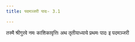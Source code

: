 ```yaml
---
title: पदमञ्जरी पादः- 3.1

---
```

तस्मै श्रीगुरवे नमः
काशिकावृत्तिः
अथ तृतीयाध्याये प्रथमः पादः इ पदमञ्जरी 